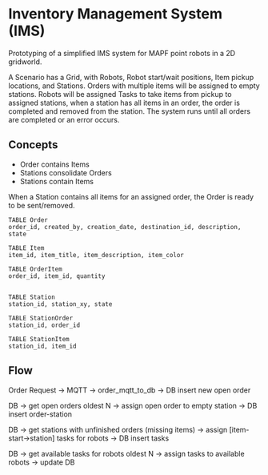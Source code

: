 # Inventory Management System (IMS)

Prototyping of a simplified IMS system for MAPF point robots in a 2D gridworld.


A Scenario has a Grid, with Robots, Robot start/wait positions, Item pickup locations, and Stations.
Orders with multiple items will be assigned to empty stations.
Robots will be assigned Tasks to take items from pickup to assigned stations, 
when a station has all items in an order, the order is completed and removed from the station.
The system runs until all orders are completed or an error occurs.

## Concepts
* Order contains Items
* Stations consolidate Orders
* Stations contain Items

When a Station contains all items for an assigned order, the Order is ready to be sent/removed.

```
TABLE Order 
order_id, created_by, creation_date, destination_id, description, state

TABLE Item
item_id, item_title, item_description, item_color

TABLE OrderItem
order_id, item_id, quantity


TABLE Station
station_id, station_xy, state

TABLE StationOrder
station_id, order_id

TABLE StationItem
station_id, item_id
```

## Flow

Order Request -> MQTT -> order_mqtt_to_db -> DB insert new open order 

DB -> get open orders oldest N -> assign open order to empty station -> DB insert order-station

DB -> get stations with unfinished orders (missing items) -> assign [item-start->station] tasks for robots -> DB insert tasks

DB -> get available tasks for robots oldest N -> assign tasks to available robots -> update DB